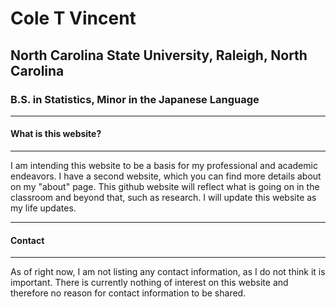 # Cole T Vincent
## North Carolina State University, Raleigh, North Carolina
### B.S. in Statistics, Minor in the Japanese Language 

---
#### What is this website?
---

I am intending this website to be a basis for my professional and academic endeavors. I have a second website, which you can find more details about on my "about" page. This github website will reflect what is going on in the classroom and beyond that, such as research. I will update this website as my life updates. 

---
#### Contact
---

As of right now, I am not listing any contact information, as I do not think it is important. There is currently nothing of interest on this website and therefore no reason for contact information to be shared.
